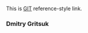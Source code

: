 [GIT]: https://dimaklan.github.io/rsschool-cv/gh-pages/cv
This is [GIT] reference-style link.


### **Dmitry Gritsuk**
